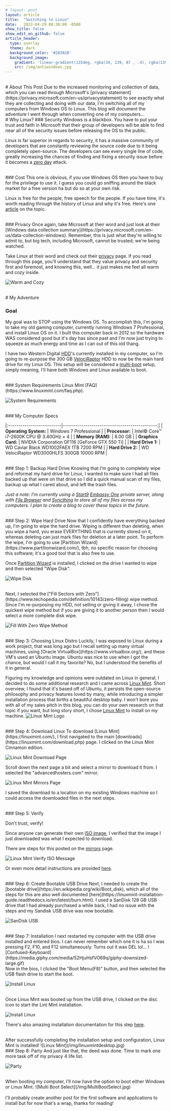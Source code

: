 ```yaml
---
# layout: post
layout: article
title:  "Switching to Linux"
date:   2022-04-29 08:30:00 -0500
show_title: false
show_edit_on_github: false
article_header:
  type: overlay
  theme: dark
  background_color: '#203028'
  background_image:
    gradient: 'linear-gradient(135deg, rgba(34, 139, 87 , .4), rgba(139, 34, 139, .4))'
    src: /img/antiwindows.jpg
---
```

<br/>
# About This Post
Due to the increased monitoring and collection of data, which you can read through Microsoft's [privacy statement](https://privacy.microsoft.com/en-us/privacystatement) to see exactly what they are collecting and doing with our data, I'm switching all of my computers from Windows OS to Linux. This blog will document the adventure I went through when converting one of my computers...

<br/>
# Why Linux?
### Security
Windows is a blackbox. You have to put your trust and faith in Microsoft that their group of developers will be able to find near all of the security issues before releasing the OS to the public.

Linux is far superior in regards to security, it has a massive community of developers that are constantly reviewing the source code due to it being completely open-source. The developers can see every single line of code, greatly increasing the chances of finding and fixing a security issue before it becomes a [zero day](https://en.wikipedia.org/wiki/Zero-day_(computing)) attack.

<br/>
### Cost
This one is obvious, if you use Windows OS then you have to buy for the privilege to use it. I guess you could go sniffing around the black market for a free version ha but do so at your own risk.

Linux is free for the people, free speech for the people. If you have time, it's worth reading through the history of Linux and why it's free. Here's one [article](https://www.informit.com/articles/article.aspx?p=2118681&seqNum=2) on the topic.

<br/>
### Privacy
Once again, take Microsoft at their word and just look at their [Windows data collection summary](https://privacy.microsoft.com/en-us/data-collection-windows). Remember, this is just what they're willing to admit to, but big tech, including Microsoft, cannot be trusted; we're being watched.

Take Linux at their word and check out their [privacy](https://linuxmint.com/privacy.php) page. If you read through this page, you'll understand that they value privacy and security first and foremost, and knowing this, well... it just makes me feel all warm and cozy inside.

![Warm and Cozy](https://media.giphy.com/media/YnNKrPub6aYbc8u53S/giphy.gif)

<br/>
# My Adventure

### Goal
My goal was to STOP using the Windows OS. To accomplish this, I'm going to take my old gaming computer, currently running Windows 7 Professional, and install Linux OS on it. I built this computer back in 2012 so the hardware WAS considered good but it's day has since past and I'm now just trying to squeeze as much energy and time as I can out of this old thang.

I have two Western Digital [HDD](https://en.wikipedia.org/wiki/Hard_disk_drive)'s currently installed in my computer, so I'm going to re-purpose the 300 GB [VelociRaptor](https://en.wikipedia.org/wiki/Western_Digital_Raptor) HDD to now be the main hard drive for my Linux OS. This setup will be considered a [multi-boot](https://en.wikipedia.org/wiki/Multi-booting) setup, simply meaning, I'll have both Windows and Linux available to boot.

<br/>
### System Requirements
Linux Mint [FAQ](https://www.linuxmint.com/faq.php).

![System Requirements](/img/LinuxMintSystemRequirements.jpg)

<br/>
### My Computer Specs

|:--------------------------|----------------------------------------------:|
| **Operating System:**    | Windows 7 Professional                        |
| **Processor:**           | Intel© Core™ i7-2600K CPU @ 3.40GHz × 4       |
| **Memory (RAM):**        | 8.00 GB                                       |
| **Graphics Card:**       | NVIDIA Corporation GF116 [GeForce GTX 550 Ti] |
| **Hard Drive 1:**        | WD Caviar Black WD1002FAEX 1TB 7200 RPM       |
| **Hard Drive 2:**        | WD VelociRaptor WD3000HLFS 300GB 10000 RPM    |

<br/>
### Step 1: Backup Hard Drive
Knowing that I'm going to completely wipe and reformat my hard drive for Linux, I wanted to make sure I had all files backed up that were on that drive so I did a quick manual scan of my files, backup up what I cared about, and left the trash files.

*Just a note: I'm currently using a [Start9](https://start9.com) [Embassy One](https://store.start9.com/collections/embassy/products/embassy) private server, along with [File Browser](https://filebrowser.org/) and [Syncthing](https://syncthing.net/) to store all of my files across my computers. I plan to create a blog to cover these topics in the future.*

<br/>
### Step 2: Wipe Hard Drive
Now that I confidently have everything backed up, I'm going to wipe the hard drive. Wiping is different than deleting, when you wipe a hard, you erase EVERYTHING that is currently stored on it, whereas deleting can just mark files for deletion at a later point. To perform the wipe, I'm going to use [Partition Wizard](https://www.partitionwizard.com/), tbh, no specific reason for choosing this software; it's a good tool that is also free to use.

Once [Partition Wizard](https://www.partitionwizard.com/) is installed, I clicked on the drive I wanted to wipe and then selected "Wipe Disk".

![Wipe Disk](/img/WipeDisk.jpg)

<br/>
Next, I selected the ["Fill Sectors with Zero"](https://www.techopedia.com/definition/10143/zero-filling) wipe method. Since I'm re-purposing my HDD, not selling or giving it away, I chose the quickest wipe method but if you are giving it to another person then I would select a more complete disk wipe.

![Fill With Zero Wipe Method](/img/FillWithZeroWipeMethod.jpg)

<br/>
### Step 3: Choosing Linux Distro
Luckily, I was exposed to Linux during a work project, that was long ago but I recall setting up many virtual machines, using [Oracle VirtualBox](https://www.virtualbox.org/), and these VM's used an Ubuntu image. Ubuntu was nice to use when I got the chance, but would I call it my favorite? No, but I understood the benefits of it in general.

Figuring my knowledge and opinions were outdated on Linux in general, I decided to do some additional research and I came across [Linux Mint](https://linuxmint.com/). Short overview, I found that it's based off of Ubuntu, it persists the open-source philosophy and privacy features loved by many, while introducing a simpler installation process that births a beautiful desktop baby. I won't bore you with all of my sales pitch in this blog, you can do your own research on that topic if you want, but long story short, I chose [Linux Mint](https://linuxmint.com/) to install on my machine.
![Linux Mint Logo](/img/LinuxMintLogo.jpg)

<br/>
### Step 4: Download Linux
To download [Linux Mint](https://linuxmint.com/), I first navigated to the main [downloads](https://linuxmint.com/download.php) page. I clicked on the Linux Mint Cinnamon edition.

![Linux Mint Download Page](/img/linuxmintdownloadspage.jpg)

Scroll down the next page a bit and select a mirror to download it from. I selected the "advancedhosters.com" mirror.

![Linux Mint Mirrors Page](/img/linuxmintmirrors.jpg)

I saved the download to a location on my existing Windows machine so I could access the downloaded files in the next steps.

<br/>
### Step 5: Verify

Don't trust, verify!

Since anyone can generate their own [ISO image](https://en.wikipedia.org/wiki/Optical_disc_image), I verified that the image I just downloaded was what I expected to download.

There are steps for this posted on the [mirrors](https://linuxmint.com/edition.php?id=292) page.

![Linux Mint Verify ISO Message](/img/verifyfilesmessage.jpg)

Or even more detail instructions are provided [here](https://linuxmint-installation-guide.readthedocs.io/en/latest/verify.html).

<br/>
### Step 6: Create Bootable USB Drive
Next, I needed to create the [bootable drive](https://en.wikipedia.org/wiki/Boot_disk), which all of the steps for this are also well documented [here](https://linuxmint-installation-guide.readthedocs.io/en/latest/burn.html). I used a SanDisk 128 GB USB drive that I had already purchased a while back, I had no issue with the steps and my Sandisk USB drive was now bootable.

![SanDisk USB](/img/Sandiskusb.jpg)

<br/>
### Step 7: Installation
I next restarted my computer with the USB drive installed and entered bios. I can never remember which one it is ha so I was pressing F2, F10, and F12 simultaneously. Turns out it was DEL lol...
![Confused-Keyboard](https://media.giphy.com/media/52HjuHsfVO69q/giphy-downsized-large.gif)

<br/>
Now in the bios, I clicked the "Boot Menu(F8)" button, and then selected the USB flash drive to start the boot.

![Install Linux](/img/asus-uefi-bios-utility-ez-mode.jpg)

<br/>
Once Linux Mint was booted up from the USB drive, I clicked on the disc icon to start the Lint Mint installation.

![Install Linux](/img/InstallLinuxMintIcon.jpg)

There's also amazing installation documentation for this step [here](https://linuxmint-installation-guide.readthedocs.io/en/latest/install.html).

<br/>
After successfully completing the installation setup and configuration, Linux Mint is installed!
![Linux Mint](/img/linuxmintdesktop.jpg)

<br/>
### Step 8: Party
And just like that, the deed was done. Time to mark one more task off of my privacy 4 life list.

![Party](https://media.giphy.com/media/S4AnOkBwfcb4GyDzK7/giphy.gif)

<br/>
When booting my computer, I'll now have the option to boot either Windows or Linux Mint.
![Multi Boot Select](/img/MultiBootSelect.jpg)

<br/>
<br/>
I'll probably create another post for the first software and applications to install but for now that's a wrap, thanks for reading!

